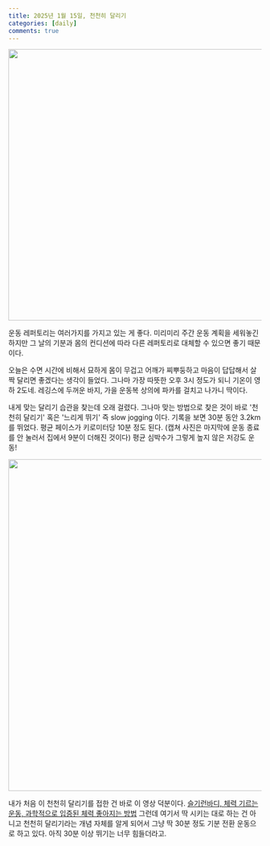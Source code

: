 ```yaml
---
title: 2025년 1월 15일, 천천히 달리기
categories: [daily]
comments: true
---
```


<img src="https://1drv.ms/i/c/6668e2df488431b7/IQQ3gLE1OFAcTbNDbM128Mi3ARRVdwvMKfwKY6daFeOeB-0?width=660" width="540" height="auto" />

운동 레퍼토리는 여러가지를 가지고 있는 게 좋다. 미리미리 주간 운동 계획을 세워놓긴 하지만 그 날의 기분과 몸의 컨디션에 따라 다른 레퍼토리로 대체할 수 있으면 좋기 때문이다. 

오늘은 수면 시간에 비해서 묘하게 몸이 무겁고 어깨가 찌뿌둥하고 마음이 답답해서 살짝 달리면 좋겠다는 생각이 들었다. 그나마 가장 따뜻한 오후 3시 정도가 되니 기온이 영하 2도네. 레깅스에 두꺼운 바지, 가을 운동복 상의에 파카를 걸치고 나가니 딱이다. 

내게 맞는 달리기 습관을 찾는데 오래 걸렸다. 그나마 맞는 방법으로 찾은 것이 바로 '천천히 달리기' 혹은 '느리게 뛰기' 즉 slow jogging 이다. 기록을 보면 30분 동안 3.2km를 뛰었다. 평균 페이스가 키로미터당 10분 정도 된다. (캡쳐 사진은 마지막에 운동 종료를 안 눌러서 집에서 9분이 더해진 것이다) 평균 심박수가 그렇게 높지 않은 저강도 운동!

<img src="https://1drv.ms/i/c/6668e2df488431b7/IQRb9M0SQsdkS7_g_9k2cbPzAUvDYgn6Q1yyZ-Uwykv5JYE?height=660" width="auto" height="660" />

내가 처음 이 천천히 달리기를 접한 건 바로 이 영상 덕분이다. [슬기런바디, 체력 기르는 운동, 과학적으로 입증된 체력 좋아지는 방법](https://www.youtube.com/watch?v=_dVuJUU1Yc0) 그런데 여기서 딱 시키는 대로 하는 건 아니고 천천히 달리기라는 개념 자체를 알게 되어서 그냥 딱 30분 정도 기분 전환 운동으로 하고 있다. 아직 30분 이상 뛰기는 너무 힘들더라고. 


